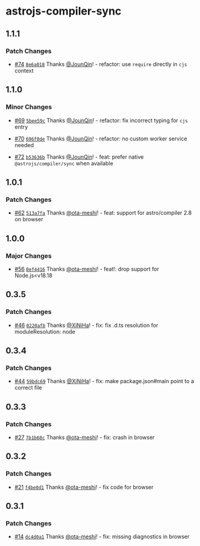 # astrojs-compiler-sync

## 1.1.1

### Patch Changes

- [#74](https://github.com/ota-meshi/astrojs-compiler-sync/pull/74) [`8e6a018`](https://github.com/ota-meshi/astrojs-compiler-sync/commit/8e6a018ba29a3ad1856e8fcd5fb6a05040604983) Thanks [@JounQin](https://github.com/JounQin)! - refactor: use `require` directly in `cjs` context

## 1.1.0

### Minor Changes

- [#69](https://github.com/ota-meshi/astrojs-compiler-sync/pull/69) [`5bee59c`](https://github.com/ota-meshi/astrojs-compiler-sync/commit/5bee59c15f9af270fc793757126866cba36be0bb) Thanks [@JounQin](https://github.com/JounQin)! - refactor: fix incorrect typing for `cjs` entry

- [#70](https://github.com/ota-meshi/astrojs-compiler-sync/pull/70) [`696f0de`](https://github.com/ota-meshi/astrojs-compiler-sync/commit/696f0deec6bfb25b4f4281b746b928ab71c9c25f) Thanks [@JounQin](https://github.com/JounQin)! - refactor: no custom worker service needed

- [#72](https://github.com/ota-meshi/astrojs-compiler-sync/pull/72) [`b53636b`](https://github.com/ota-meshi/astrojs-compiler-sync/commit/b53636b633faab0fe18d36780ec7ebf90e61e858) Thanks [@JounQin](https://github.com/JounQin)! - feat: prefer native `@astrojs/compiler/sync` when available

## 1.0.1

### Patch Changes

- [#62](https://github.com/ota-meshi/astrojs-compiler-sync/pull/62) [`513a7fa`](https://github.com/ota-meshi/astrojs-compiler-sync/commit/513a7fa9de3637ddc2d92bd298a6385b360f8690) Thanks [@ota-meshi](https://github.com/ota-meshi)! - feat: support for astro/compiler 2.8 on browser

## 1.0.0

### Major Changes

- [#56](https://github.com/ota-meshi/astrojs-compiler-sync/pull/56) [`0ef4416`](https://github.com/ota-meshi/astrojs-compiler-sync/commit/0ef4416ff0a098a0b542bd31814de4853475a828) Thanks [@ota-meshi](https://github.com/ota-meshi)! - feat!: drop support for Node.js<v18.18

## 0.3.5

### Patch Changes

- [#46](https://github.com/ota-meshi/astrojs-compiler-sync/pull/46) [`0220afb`](https://github.com/ota-meshi/astrojs-compiler-sync/commit/0220afbbcd61cd2b20eae3137b710fe98b48bfb3) Thanks [@XiNiHa](https://github.com/XiNiHa)! - fix: fix .d.ts resolution for moduleResolution: node

## 0.3.4

### Patch Changes

- [#44](https://github.com/ota-meshi/astrojs-compiler-sync/pull/44) [`59bdc69`](https://github.com/ota-meshi/astrojs-compiler-sync/commit/59bdc69a3aa928801f9cdbee59a00c73a6a56ded) Thanks [@XiNiHa](https://github.com/XiNiHa)! - fix: make package.json#main point to a correct file

## 0.3.3

### Patch Changes

- [#27](https://github.com/ota-meshi/astrojs-compiler-sync/pull/27) [`7b1b68c`](https://github.com/ota-meshi/astrojs-compiler-sync/commit/7b1b68cf22485025e88eb9794f0e89215da2e579) Thanks [@ota-meshi](https://github.com/ota-meshi)! - fix: crash in browser

## 0.3.2

### Patch Changes

- [#21](https://github.com/ota-meshi/astrojs-compiler-sync/pull/21) [`f4be0d1`](https://github.com/ota-meshi/astrojs-compiler-sync/commit/f4be0d13dddbfbeb6f574e3d8df56f26c2b7877d) Thanks [@ota-meshi](https://github.com/ota-meshi)! - fix code for browser

## 0.3.1

### Patch Changes

- [#14](https://github.com/ota-meshi/astrojs-compiler-sync/pull/14) [`dc4d0a1`](https://github.com/ota-meshi/astrojs-compiler-sync/commit/dc4d0a15aad4c6865e9ada37c0adc821342e18d9) Thanks [@ota-meshi](https://github.com/ota-meshi)! - fix: missing diagnostics in browser

